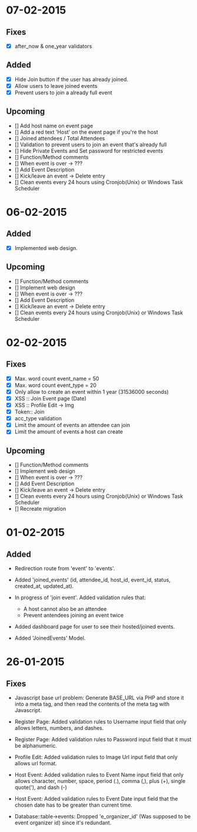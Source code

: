 # 07-02-2015

## Fixes
- [x] after_now & one_year validators

## Added
- [x] Hide Join button if the user has already joined.
- [x] Allow users to leave joined events
- [x] Prevent users to join a already full event
 
## Upcoming
- [] Add host name on event page
- [] Add a red text 'Host' on the event page if you're the host
- [] Joined attendees / Total Attendees
- [] Validation to prevent users to join an event that's already full
- [] Hide Private Events and Set password for restricted events
- [] Function/Method comments
- [] When event is over -> ???
- [] Add Event Description
- [] Kick/leave an event -> Delete entry
- [] Clean events every 24 hours using Cronjob(Unix) or Windows Task Scheduler

# 06-02-2015

## Added
- [x] Implemented web design. 

## Upcoming
- [] Function/Method comments
- [] Implement web design
- [] When event is over -> ???
- [] Add Event Description
- [] Kick/leave an event -> Delete entry
- [] Clean events every 24 hours using Cronjob(Unix) or Windows Task Scheduler

# 02-02-2015

## Fixes
- [x] Max. word count event_name = 50
- [x] Max. word count event_type = 20
- [x] Only allow to create an event within 1 year (31536000 seconds)
- [x] XSS :: Join Event page (Date)
- [x] XSS :: Profile Edit -> Img
- [x] Token:: Join
- [x] acc_type validation
- [x] Limit the amount of events an attendee can join
- [x] Limit the amount of events a host can create

## Upcoming
- [] Function/Method comments
- [] Implement web design
- [] When event is over -> ???
- [] Add Event Description
- [] Kick/leave an event -> Delete entry
- [] Clean events every 24 hours using Cronjob(Unix) or Windows Task Scheduler
- [] Recreate migration

# 01-02-2015

## Added
- Redirection route from 'event' to 'events'.

- Added 'joined_events' (id, attendee_id, host_id, event_id, status, created_at, updated_at).

- In progress of 'join event'. Added validation rules that:
	- A host cannot also be an attendee
	- Prevent antendees joining an event twice

- Added dashboard page for user to see their hosted/joined events.

- Added 'JoinedEvents' Model.

# 26-01-2015

## Fixes
- Javascript base url problem: Generate BASE_URL via PHP and store it into a meta tag, and then read the contents of the meta tag with Javascript. 

- Register Page: Added validation rules to Username input field that only allows letters, numbers, and dashes.

- Register Page: Added validation rules to Password input field that it must be alphanumeric.

- Profile Edit: Added validation rules to Image Url input field that only allows url format.

- Host Event: Added validation rules to Event Name input field that only allows character, number, space, period (.), comma (,), plus (+), single quote('), and dash (-)

- Host Event: Added validation rules to Event Date input field that the chosen date has to be greater than current time.

- Database::table->events: Dropped 'e_organizer_id' (Was supposed to be event organizer id) since it's redundant.
